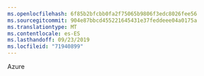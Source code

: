 ```yaml
---
ms.openlocfilehash: 6f85b2bfcbb0fa2f75065b9806f3edc8026fee56
ms.sourcegitcommit: 904e87bbcd455221645431e37feddeee04a0175a
ms.translationtype: MT
ms.contentlocale: es-ES
ms.lasthandoff: 09/23/2019
ms.locfileid: "71940899"
---
```

Azure